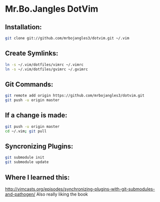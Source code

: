 # Mr.Bo.Jangles DotVim

## Installation:
```bash
git clone git://github.com/mrbojangles3/dotvim.git ~/.vim
```

## Create Symlinks:
```bash
ln -s ~/.vim/dotfiles/vimrc ~/.vimrc
ln -s ~/.vim/dotfiles/gvimrc ~/.gvimrc
```

## Git Commands:
```bash
git remote add origin https://github.com/mrbojangles3/dotvim.git
git push -u origin master
```

## If a change is made:
```bash
git push -u origin master
cd ~/.vim; git pull
```

## Syncronizing Plugins:
```bash
git submodule init
git submodule update
```

## Where I learned this:
http://vimcasts.org/episodes/synchronizing-plugins-with-git-submodules-and-pathogen/
Also really liking the book
